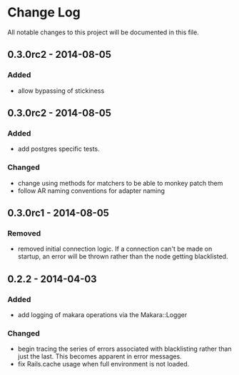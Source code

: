 # Change Log
All notable changes to this project will be documented in this file.

## 0.3.0rc2 - 2014-08-05
### Added
- allow bypassing of stickiness

## 0.3.0rc2 - 2014-08-05
### Added
- add postgres specific tests.

### Changed
- change using methods for matchers to be able to monkey patch them
- follow AR naming conventions for adapter naming

## 0.3.0rc1 - 2014-08-05
### Removed
- removed initial connection logic. If a connection can't be made on startup, an error will be thrown rather than the node getting blacklisted.


## 0.2.2 - 2014-04-03
### Added
- add logging of makara operations via the Makara::Logger

### Changed
- begin tracing the series of errors associated with blacklisting rather than just the last. This becomes apparent in error messages.
- fix Rails.cache usage when full environment is not loaded.
